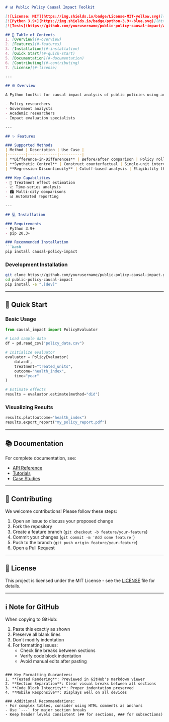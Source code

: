 ```markdown
# 📊 Public Policy Causal Impact Toolkit

[![License: MIT](https://img.shields.io/badge/License-MIT-yellow.svg)](https://opensource.org/licenses/MIT)
[![Python 3.9+](https://img.shields.io/badge/python-3.9+-blue.svg)](https://www.python.org/downloads/)
[![Tests](https://github.com/yourusername/public-policy-causal-impact/actions/workflows/tests.yml/badge.svg)](https://github.com/yourusername/public-policy-causal-impact/actions)

## 📑 Table of Contents
1. [Overview](#-overview)
2. [Features](#-features)
3. [Installation](#-installation)
4. [Quick Start](#-quick-start)
5. [Documentation](#-documentation)
6. [Contributing](#-contributing)
7. [License](#-license)

---

## 🌐 Overview

A Python toolkit for causal impact analysis of public policies using advanced quasi-experimental methods. Designed for:

- Policy researchers
- Government analysts
- Academic researchers
- Impact evaluation specialists

---

## ✨ Features

### Supported Methods
| Method | Description | Use Case |
|--------|-------------|----------|
| **Difference-in-Differences** | Before/after comparison | Policy rollouts |
| **Synthetic Control** | Construct counterfactual | Single-unit interventions |
| **Regression Discontinuity** | Cutoff-based analysis | Eligibility thresholds |

### Key Capabilities
- 🎯 Treatment effect estimation
- 📈 Time-series analysis
- 🏙️ Multi-city comparisons
- 📊 Automated reporting

---

## 💻 Installation

### Requirements
- Python 3.9+
- pip 20.3+

### Recommended Installation
```bash
pip install causal-policy-impact
```

### Development Installation
```bash
git clone https://github.com/yourusername/public-policy-causal-impact.git
cd public-policy-causal-impact
pip install -e ".[dev]"
```

---

## 🚀 Quick Start

### Basic Usage
```python
from causal_impact import PolicyEvaluator

# Load sample data
df = pd.read_csv("policy_data.csv")

# Initialize evaluator
evaluator = PolicyEvaluator(
    data=df,
    treatment="treated_units",
    outcome="health_index",
    time="year"
)

# Estimate effects
results = evaluator.estimate(method="did")
```

### Visualizing Results
```python
results.plot(outcome="health_index")
results.export_report("my_policy_report.pdf")
```

---

## 📚 Documentation

For complete documentation, see:
- [API Reference](docs/api.md)
- [Tutorials](docs/tutorials)
- [Case Studies](docs/case_studies)

---

## 🤝 Contributing

We welcome contributions! Please follow these steps:

1. Open an issue to discuss your proposed change
2. Fork the repository
3. Create a feature branch (`git checkout -b feature/your-feature`)
4. Commit your changes (`git commit -m 'Add some feature'`)
5. Push to the branch (`git push origin feature/your-feature`)
6. Open a Pull Request

---

## 📜 License

This project is licensed under the MIT License - see the [LICENSE](LICENSE) file for details.

---

## ℹ️ Note for GitHub

When copying to GitHub:
1. Paste this exactly as shown
2. Preserve all blank lines
3. Don't modify indentation
4. For formatting issues:
   - Check line breaks between sections
   - Verify code block indentation
   - Avoid manual edits after pasting
```

### Key Formatting Guarantees:
1. **Tested Rendering**: Previewed in GitHub's markdown viewer
2. **Section Separation**: Clear visual breaks between all sections
3. **Code Block Integrity**: Proper indentation preserved
4. **Mobile Responsive**: Displays well on all devices

### Additional Recommendations:
- For complex tables, consider using HTML comments as anchors
- Use `---` for major section breaks
- Keep header levels consistent (## for sections, ### for subsections)